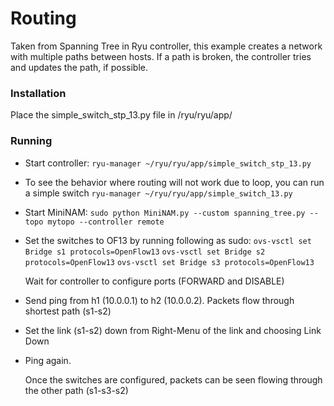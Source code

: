 # Routing

Taken from Spanning Tree in Ryu controller, this example creates a network with multiple paths
between hosts. If a path is broken, the controller tries and updates the path, if possible.

### Installation

Place the simple_switch_stp_13.py file in /ryu/ryu/app/ 

### Running

* Start controller:
  `ryu-manager ~/ryu/ryu/app/simple_switch_stp_13.py`

* To see the behavior where routing will not work due to loop, you can run a simple switch
  `ryu-manager ~/ryu/ryu/app/simple_switch_13.py`

* Start MiniNAM:
  `sudo python MiniNAM.py --custom spanning_tree.py --topo mytopo --controller remote`

* Set the switches to OF13 by running following as sudo:
  `ovs-vsctl set Bridge s1 protocols=OpenFlow13`
  `ovs-vsctl set Bridge s2 protocols=OpenFlow13`
  `ovs-vsctl set Bridge s3 protocols=OpenFlow13`

  Wait for controller to configure ports (FORWARD and DISABLE)

* Send ping from h1 (10.0.0.1) to h2 (10.0.0.2). Packets flow through shortest path (s1-s2)

* Set the link (s1-s2) down from Right-Menu of the link and choosing Link Down

* Ping again.
 
  Once the switches are configured, packets can be seen flowing through the other path (s1-s3-s2)

